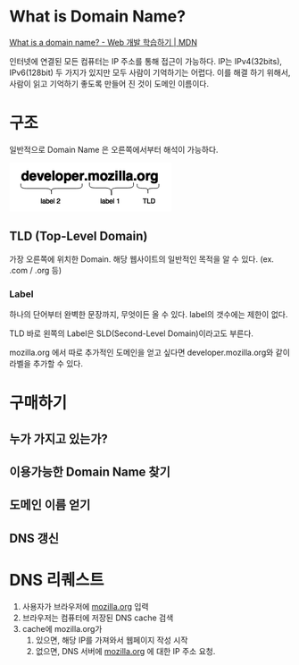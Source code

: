 # What is Domain Name?

[What is a domain name? - Web 개발 학습하기 | MDN](https://developer.mozilla.org/ko/docs/Learn/Common_questions/What_is_a_domain_name)

인터넷에 연결된 모든 컴퓨터는 IP 주소를 통해 접근이 가능하다. IP는 IPv4(32bits), IPv6(128bit) 두 가지가 있지만 모두 사람이 기억하기는 어렵다. 이를 해결 하기 위해서, 사람이 읽고 기억하기 좋도록 만들어 진 것이 도메인 이름이다.

# 구조

일반적으로 Domain Name 은 오른쪽에서부터 해석이 가능하다.

![Untitled](images/What%20is%20Domain%20Name%3F/Untitled.png)

## TLD (Top-Level Domain)

가장 오른쪽에 위치한 Domain. 해당 웹사이트의 일반적인 목적을 알 수 있다. (ex. .com / .org 등)

### Label

하나의 단어부터 완벽한 문장까지, 무엇이든 올 수 있다. label의 갯수에는 제한이 없다.

TLD 바로 왼쪽의 Label은 SLD(Second-Level Domain)이라고도 부른다.

mozilla.org 에서 따로 추가적인 도메인을 얻고 싶다면 developer.mozilla.org와 같이 라벨을 추가할 수 있다.

# 구매하기

## 누가 가지고 있는가?

## 이용가능한 Domain Name 찾기

## 도메인 이름 얻기

## DNS 갱신

# DNS 리퀘스트

1. 사용자가 브라우저에 [mozilla.org](http://mozilla.org) 입력
2. 브라우저는 컴퓨터에 저장된 DNS cache 검색
3. cache에 mozilla.org가 
    1. 있으면, 해당 IP를 가져와서 웹페이지 작성 시작
    2. 없으면, DNS 서버에 [mozilla.org](http://mozilla.org) 에 대한 IP 주소 요청.

